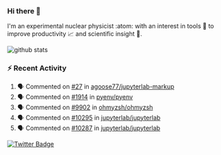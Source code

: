 ### Hi there 👋 

I'm an experimental nuclear physicist :atom: with an interest in tools :wrench: to improve productivity :chart_with_upwards_trend: and scientific insight :telescope:.

![github stats](https://github-readme-stats.vercel.app/api?username=agoose77&show_icons=true&hide_rank=true&hide_title=true&bg_color=30,e76445,904e95&text_color=efe3ec&icon_color=efe3ec)
<!--
**agoose77/agoose77** is a ✨ _special_ ✨ repository because its `README.md` (this file) appears on your GitHub profile.

Here are some ideas to get you started:

- 🔭 I’m currently working on ...
- 🌱 I’m currently learning ...
- 👯 I’m looking to collaborate on ...
- 🤔 I’m looking for help with ...
- 💬 Ask me about ...
- 📫 How to reach me: ...
- 😄 Pronouns: ...
- ⚡ Fun fact: ...
-->

### :zap: Recent Activity
<!--START_SECTION:activity-->
1. 🗣 Commented on [#27](https://github.com/agoose77/jupyterlab-markup/issues/27) in [agoose77/jupyterlab-markup](https://github.com/agoose77/jupyterlab-markup)
2. 🗣 Commented on [#1914](https://github.com/pyenv/pyenv/issues/1914) in [pyenv/pyenv](https://github.com/pyenv/pyenv)
3. 🗣 Commented on [#9902](https://github.com/ohmyzsh/ohmyzsh/issues/9902) in [ohmyzsh/ohmyzsh](https://github.com/ohmyzsh/ohmyzsh)
4. 🗣 Commented on [#10295](https://github.com/jupyterlab/jupyterlab/issues/10295) in [jupyterlab/jupyterlab](https://github.com/jupyterlab/jupyterlab)
5. 🗣 Commented on [#10287](https://github.com/jupyterlab/jupyterlab/issues/10287) in [jupyterlab/jupyterlab](https://github.com/jupyterlab/jupyterlab)
<!--END_SECTION:activity-->


[![Twitter Badge](https://img.shields.io/twitter/follow/agoose77?style=flat-square&logo=Twitter&logoColor=white&color=cornflowerblue)](https://twitter.com/agoose77)
